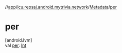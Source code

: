 //[app](../../../index.md)/[icu.repsaj.android.mytrivia.network](../index.md)/[Metadata](index.md)/[per](per.md)

# per

[androidJvm]\
val [per](per.md): [Int](https://kotlinlang.org/api/latest/jvm/stdlib/kotlin/-int/index.html)
